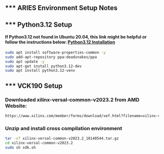## *** ARIES Environment Setup Notes

## *** Python3.12 Setup
#### If Python3.12 not found in Ubuntu 20.04, this link might be helpful or follow the instructions below: **[Python3.12 Installation](https://wiki.crowncloud.net/?How_to_Install_Python_3_12_on_Ubuntu_20_04)**<br>
```sh
sudo apt install software-properties-common -y
sudo add-apt-repository ppa:deadsnakes/ppa
sudo apt update -y
sudo apt-get install python3.12-dev
sudo apt install python3.12-venv
```

## *** VCK190 Setup
### Downloaded xilinx-versal-common-v2023.2 from AMD Website:<br/>
```sh
https://www.xilinx.com/member/forms/download/xef.html?filename=xilinx-versal-common-v2023.2_10140544.tar.gz
```

### Unzip and install cross compilation environment
```sh 
tar -xf xilinx-versal-common-v2023.2_10140544.tar.gz
cd xilinx-versal-common-v2023.2
sudo sh sdk.sh
```